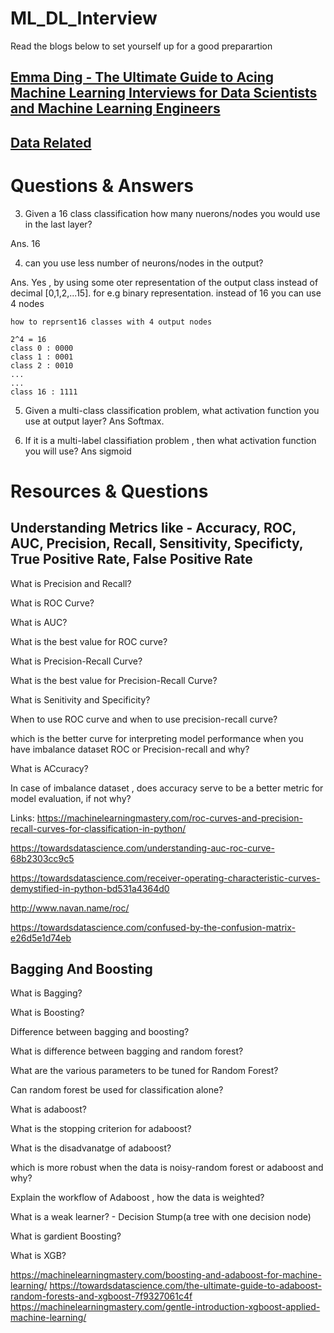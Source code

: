 # ML_DL_Interview

Read the blogs below to set yourself up for a good preparartion

## [Emma Ding - The Ultimate Guide to Acing Machine Learning Interviews for Data Scientists and Machine Learning Engineers](https://pub.towardsai.net/4-types-of-machine-learning-interview-questions-for-data-scientists-and-machine-learning-engineers-b8135805ce1b)

## [Data Related](https://github.com/anujshah1003/ML_DL_Interview/blob/master/Data.md)

# Questions & Answers

3. Given a 16 class classification how many nuerons/nodes you would use in the last layer?

Ans. 16 

4. can you use less number of neurons/nodes in the output?

Ans. Yes , by using some oter representation of the output class instead of decimal [0,1,2,...15]. for e.g binary representation. instead of 16 you can use 4 nodes
```
how to reprsent16 classes with 4 output nodes

2^4 = 16
class 0 : 0000
class 1 : 0001
class 2 : 0010
...
...
class 16 : 1111

```
5. Given a multi-class classification problem, what activation function you use at output layer?
Ans Softmax.

6. If it is a multi-label classifiation problem , then what activation function you will use?
Ans sigmoid

# Resources & Questions

## Understanding Metrics like - Accuracy, ROC, AUC, Precision, Recall, Sensitivity, Specificty, True Positive Rate, False Positive Rate

What is Precision and Recall?

What is ROC Curve?

What is AUC?

What is the best value for ROC curve?

What is Precision-Recall Curve?

What is the best value for Precision-Recall Curve?

What is Senitivity and Specificity?

When to use ROC curve and when to use precision-recall curve?

which is the better curve for interpreting model performance when you have imbalance dataset ROC or Precision-recall and why?

What is ACcuracy?

In case of imbalance dataset , does accuracy serve to be a better metric for model evaluation, if not why?

Links:
https://machinelearningmastery.com/roc-curves-and-precision-recall-curves-for-classification-in-python/

https://towardsdatascience.com/understanding-auc-roc-curve-68b2303cc9c5

https://towardsdatascience.com/receiver-operating-characteristic-curves-demystified-in-python-bd531a4364d0

http://www.navan.name/roc/

https://towardsdatascience.com/confused-by-the-confusion-matrix-e26d5e1d74eb

## Bagging And Boosting

What is Bagging?

What is Boosting?

Difference between bagging and boosting?

What is difference between bagging and random forest?

What are the various parameters to be tuned for Random Forest?

Can random forest be used for classification alone?

What is adaboost?

What is the stopping criterion for adaboost?

What is the disadvanatge of adaboost?

which is more robust when the data is noisy-random forest or adaboost and why?

Explain the workflow of Adaboost , how the data is weighted?

What is a weak learner? - Decision Stump(a tree with one decision node)

What is gardient Boosting?

What is XGB?

https://machinelearningmastery.com/boosting-and-adaboost-for-machine-learning/
https://towardsdatascience.com/the-ultimate-guide-to-adaboost-random-forests-and-xgboost-7f9327061c4f
https://machinelearningmastery.com/gentle-introduction-xgboost-applied-machine-learning/

